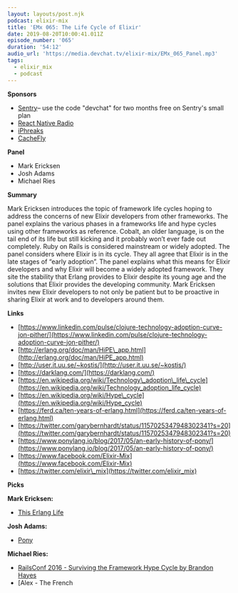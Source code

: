 ```yaml
---
layout: layouts/post.njk
podcast: elixir-mix
title: 'EMx 065: The Life Cycle of Elixir'
date: 2019-08-20T10:00:41.011Z
episode_number: '065'
duration: '54:12'
audio_url: 'https://media.devchat.tv/elixir-mix/EMx_065_Panel.mp3'
tags:
  - elixir_mix
  - podcast
---
```

**Sponsors**

- [Sentry](http://sentry.io/)– use the code "devchat" for two months free on Sentry's small plan
- [React Native Radio](https://devchat.tv/react-native-radio/)
- [iPhreaks](https://devchat.tv/iphreaks/)
- [CacheFly](https://www.cachefly.com/)

**Panel**

- Mark Ericksen
- Josh Adams
- Michael Ries

**Summary**

Mark Ericksen introduces the topic of framework life cycles hoping to address the concerns of new Elixir developers from other frameworks. The panel explains the various phases in a frameworks life and hype cycles using other frameworks as reference. Cobalt, an older language, is on the tail end of its life but still kicking and it probably won’t ever fade out completely. Ruby on Rails is considered mainstream or widely adopted. The panel considers where Elixir is in its cycle. They all agree that Elixir is in the late stages of “early adoption”. The panel explains what this means for Elixir developers and why Elixir will become a widely adopted framework. They site the stability that Erlang provides to Elixir despite its young age and the solutions that Elixir provides the developing community. Mark Ericksen invites new Elixir developers to not only be patient but to be proactive in sharing Elixir at work and to developers around them. 


**Links**

- [https://www.linkedin.com/pulse/clojure-technology-adoption-curve-jon-pither/](https://www.linkedin.com/pulse/clojure-technology-adoption-curve-jon-pither/)
- [http://erlang.org/doc/man/HiPE\_app.html](http://erlang.org/doc/man/HiPE_app.html)
- [http://user.it.uu.se/~kostis/](http://user.it.uu.se/~kostis/)
- [https://darklang.com/](https://darklang.com/)
- [https://en.wikipedia.org/wiki/Technology\_adoption\_life\_cycle](https://en.wikipedia.org/wiki/Technology_adoption_life_cycle)
- [https://en.wikipedia.org/wiki/Hype\_cycle](https://en.wikipedia.org/wiki/Hype_cycle)
- [https://ferd.ca/ten-years-of-erlang.html](https://ferd.ca/ten-years-of-erlang.html)
- [https://twitter.com/garybernhardt/status/1157025347948302341?s=20](https://twitter.com/garybernhardt/status/1157025347948302341?s=20)
- [https://www.ponylang.io/blog/2017/05/an-early-history-of-pony/](https://www.ponylang.io/blog/2017/05/an-early-history-of-pony/)
- [https://www.facebook.com/Elixir-Mix](https://www.facebook.com/Elixir-Mix)
- [https://twitter.com/elixir\_mix](https://twitter.com/elixir_mix)

**Picks**

**Mark Ericksen:**

- [This Erlang Life](https://erlang-life.tumblr.com/)

**Josh Adams:**

- [Pony](https://www.ponylang.io/)

**Michael Ries:**

- [RailsConf 2016 - Surviving the Framework Hype Cycle by Brandon Hayes](https://www.youtube.com/watch?v=O6TtfK9gGvA)
- [Alex - The French 
